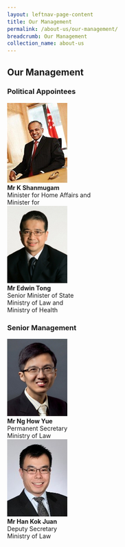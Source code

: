 ```yaml
---
layout: leftnav-page-content
title: Our Management
permalink: /about-us/our-management/
breadcrumb: Our Management
collection_name: about-us
---
```


<style>
  .img-gallery {
  width= 150px;
  height= 300px;
  }
  .img-gallery img {
  max-width= 100%;
  }
</style>

Our Management
---

### **Political Appointees**

<div class="img-gallery">
  <img src="/images/1510806764644.jpg"></div>
  <b>Mr K Shanmugam</b><br>
  Minister for Home Affairs and<br>
  Minister for <br>

<div class="img-gallery">
  <img src="/images/1532069362285.jpg"></div>
  <b>Mr Edwin Tong</b><br>
  Senior Minister of State<br>
  Ministry of Law and<br>
  Ministry of Health<br>

### **Senior Management**

<div class="img-gallery">
  <img src="/images/1514972152202.jpg"></div>
  <b>Mr Ng How Yue</b><br>
  Permanent Secretary<br>
  Ministry of Law<br>

<div class="img-gallery">
    <img src="/images/1515047430356.jpg">
</div>
  <b>Mr Han Kok Juan</b><br>
  Deputy Secretary<br>
  Ministry of Law<br>
